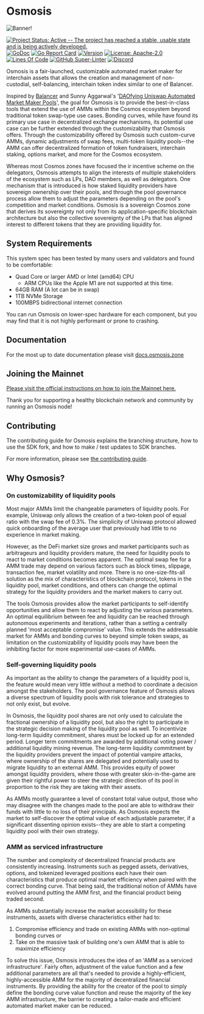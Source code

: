 # Osmosis

![Banner!](assets/banner.png)

[![Project Status: Active -- The project has reached a stable, usable
state and is being actively
developed.](https://img.shields.io/badge/repo%20status-Active-green.svg?style=flat-square)](https://www.repostatus.org/#active)
[![GoDoc](https://img.shields.io/badge/godoc-reference-blue?style=flat-square&logo=go)](https://godoc.org/github.com/osmosis-labs/osmosis)
[![Go Report
Card](https://goreportcard.com/badge/github.com/osmosis-labs/osmosis?style=flat-square)](https://goreportcard.com/report/github.com/osmosis-labs/osmosis)
[![Version](https://img.shields.io/github/tag/osmosis-labs/osmosis.svg?style=flat-square)](https://github.com/PaddyMc/osmosisreleases/latest)
[![License:
Apache-2.0](https://img.shields.io/github/license/osmosis-labs/osmosis.svg?style=flat-square)](https://github.com/PaddyMc/osmosisblob/main/LICENSE)
[![Lines Of
Code](https://img.shields.io/tokei/lines/github/osmosis-labs/osmosis?style=flat-square)](https://github.com/osmosis-labs/osmosis)
[![GitHub
Super-Linter](https://img.shields.io/github/workflow/status/osmosis-labs/osmosis/Lint?style=flat-square&label=Lint)](https://github.com/marketplace/actions/super-linter)
[![Discord](https://badgen.net/badge/icon/discord?icon=discord&label)](https://discord.gg/osmosis)

Osmosis is a fair-launched, customizable automated market maker for
interchain assets that allows the creation and management of
non-custodial, self-balancing, interchain token index similar to one of
Balancer.

Inspired by [Balancer](http://balancer.finance/whitepaper) and Sunny
Aggarwal's '[DAOfying Uniswap Automated Market Maker
Pools](https://www.sunnya97.com/blog/daoifying-uniswap-automated-market-maker-pools)',
the goal for Osmosis is to provide the best-in-class tools that extend
the use of AMMs within the Cosmos ecosystem beyond traditional token
swap-type use cases. Bonding curves, while have found its primary use
case in decentralized exchange mechanisms, its potential use case can be
further extended through the customizability that Osmosis offers.
Through the customizability offered by Osmosis such custom-curve AMMs,
dynamic adjustments of swap fees, multi-token liquidity pools--the AMM
can offer decentralized formation of token fundraisers, interchain
staking, options market, and more for the Cosmos ecosystem.

Whereas most Cosmos zones have focused the ir incentive scheme on the
delegators, Osmosis attempts to align the interests of multiple
stakeholders of the ecosystem such as LPs, DAO members, as well as
delegators. One mechanism that is introduced is how staked liquidity
providers have sovereign ownership over their pools, and through the
pool governance process allow them to adjust the parameters depending on
the pool's competition and market conditions. Osmosis is a sovereign
Cosmos zone that derives its sovereignty not only from its
application-specific blockchain architecture but also the collective
sovereignty of the LPs that has aligned interest to different tokens
that they are providing liquidity for.

## System Requirements

This system spec has been tested by many users and validators and found
to be comfortable:

- Quad Core or larger AMD or Intel (amd64) CPU
  - ARM CPUs like the Apple M1 are not supported at this time.
- 64GB RAM (A lot can be in swap)
- 1TB NVMe Storage
- 100MBPS bidirectional internet connection

You can run Osmosis on lower-spec hardware for each component, but you
may find that it is not highly performant or prone to crashing.

## Documentation

For the most up to date documentation please visit
[docs.osmosis.zone](https://docs.osmosis.zone/)

## Joining the Mainnet

[Please visit the official instructions on how to join the Mainnet
here.](https://docs.osmosis.zone/developing/network/join-mainnet.html#install-osmosis-binary)

Thank you for supporting a healthy blockchain network and community by
running an Osmosis node!

## Contributing

The contributing guide for Osmosis explains the branching structure, how
to use the SDK fork, and how to make / test updates to SDK branches.

For more information, please see [the contributing
guide](https://docs.osmosis.zone/developing/get_started/contributing.html).

## Why Osmosis?

### On customizability of liquidity pools

Most major AMMs limit the changeable parameters of liquidity pools. For
example, Uniswap only allows the creation of a two-token pool of equal
ratio with the swap fee of 0.3%. The simplicity of Uniswap protocol
allowed quick onboarding of the average user that previously had little
to no experience in market making.

However, as the DeFi market size grows and market participants such as
arbitrageurs and liquidity providers mature, the need for liquidity
pools to react to market conditions becomes apparent. The optimal swap
fee for a AMM trade may depend on various factors such as block times,
slippage, transaction fee, market volatility and more. There is no
one-size-fits-all solution as the mix of characteristics of blockchain
protocol, tokens in the liquidity pool, market conditions, and others
can change the optimal strategy for the liquidity providers and the
market makers to carry out.

The tools Osmosis provides allow the market participants to
self-identify opportunities and allow them to react by adjusting the
various parameters. An optimal equilibrium between fee and liquidity can
be reached through autonomous experiments and iterations, rather than a
setting a centrally planned 'most acceptable compromise' value. This
extends the addressable market for AMMs and bonding curves to beyond
simple token swaps, as limitation on the customizability of liquidity
pools may have been the inhibiting factor for more experimental
use-cases of AMMs.

### Self-governing liquidity pools

As important as the ability to change the parameters of a liquidity pool
is, the feature would mean very little without a method to coordinate a
decision amongst the stakeholders. The pool governance feature of
Osmosis allows a diverse spectrum of liquidity pools with risk tolerance
and strategies to not only exist, but evolve.

In Osmosis, the liquidity pool shares are not only used to calculate the
fractional ownership of a liquidity pool, but also the right to
participate in the strategic decision making of the liquidity pool as
well. To incentivize long-term liquidity commitment, shares must be
locked up for an extended period. Longer term commitments are awarded by
additional voting power / additional liquidity mining revenue. The
long-term liquidity commitment by the liquidity providers prevent the
impact of potential vampire attacks, where ownership of the shares are
delegated and potentially used to migrate liquidity to an external AMM.
This provides equity of power amongst liquidity providers, where those
with greater skin-in-the-game are given their rightful power to steer
the strategic direction of its pool in proportion to the risk they are
taking with their assets.

As AMMs mostly guarantee a level of constant total value output, those
who may disagree with the changes made to the pool are able to withdraw
their funds with little to no loss of their principals. As Osmosis
expects the market to self-discover the optimal value of each adjustable
parameter, if a significant dissenting opinion exists--they are able to
start a competing liquidity pool with their own strategy.

### AMM as serviced infrastructure

The number and complexity of decentralized financial products are
consistently increasing. Instruments such as pegged assets, derivatives,
options, and tokenized leveraged positions each have their own
characteristics that produce optimal market efficiency when paired with
the correct bonding curve. That being said, the traditional notion of
AMMs have evolved around putting the AMM first, and the financial
product being traded second.

As AMMs substantially increase the market accessibility for these
instruments, assets with diverse characteristics either had to:

1. Compromise efficiency and trade on existing AMMs with non-optimal
    bonding curves or
2. Take on the massive task of building one's own AMM that is able to
    maximize efficiency

To solve this issue, Osmosis introduces the idea of an 'AMM as a
serviced infrastructure'. Fairly often, adjustment of the value function
and a few additional parameters are all that's needed to provide a
highly-efficient, highly-accessible AMM for the majority of
decentralized financial instruments. By providing the ability for the
creator of the pool to simply define the bonding curve value function
and reuse the majority of the key AMM infrastructure, the barrier to
creating a tailor-made and efficient automated market maker can be
reduced.
